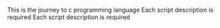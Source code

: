 This is the journey to c programming language
Each script description is required
Each script description is required
